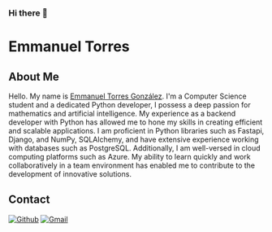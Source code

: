 ### Hi there 👋

# Emmanuel Torres

## About Me

Hello. My name is [Emmanuel Torres González](https://github.com/manu-tgz/). I'm a Computer Science student and a dedicated Python developer, I possess a deep passion for mathematics and artificial intelligence. My experience as a backend developer with Python has allowed me to hone my skills in creating efficient and scalable applications. I am proficient in Python libraries such as Fastapi, Django, and NumPy, SQLAlchemy, and have extensive experience working with databases such as PostgreSQL. Additionally, I am well-versed in cloud computing platforms such as Azure. My ability to learn quickly and work collaboratively in a team environment has enabled me to contribute to the development of innovative solutions.

## Contact

[<img alt="Github" src="https://img.shields.io/badge/GitHub-%2312100E.svg?&style=for-the-badge&logo=Github&logoColor=white" />](https://github.com/manu-tgz/) [<img alt="Gmail" src="https://img.shields.io/badge/Gmail-D14836?style=for-the-badge&logo=gmail&logoColor=white" />](mailto:emmaueltorrestdad@gmail.com)




<!--
**manu-tgz/manu-tgz** is a ✨ _special_ ✨ repository because its `README.md` (this file) appears on your GitHub profile.

Here are some ideas to get you started:

- 🔭 I’m currently working on ...
- 🌱 I’m currently learning ...
- 👯 I’m looking to collaborate on ...
- 🤔 I’m looking for help with ...
- 💬 Ask me about ...
- 📫 How to reach me: ...
- 😄 Pronouns: ...
- ⚡ Fun fact: ...
-->
